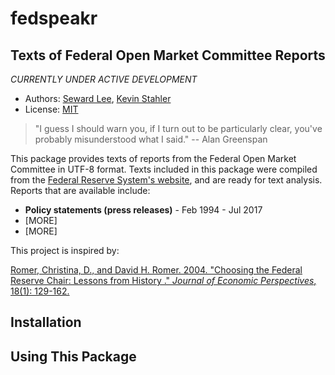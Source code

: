 # fedspeakr
## Texts of Federal Open Market Committee Reports

_CURRENTLY UNDER ACTIVE DEVELOPMENT_

* Authors: [Seward Lee](https://github.com/sewardlee337), [Kevin Stahler](https://github.com/stahlerk)
* License: [MIT](https://opensource.org/licenses/MIT)

> "I guess I should warn you, if I turn out to be particularly clear, you've probably misunderstood what I said." -- Alan Greenspan

This package provides texts of reports from the Federal Open Market Committee in UTF-8 format. Texts included in this package were compiled from the [Federal Reserve System's website](https://www.federalreserve.gov/monetarypolicy/fomc_historical.htm), and are ready for text analysis. Reports that are available include:
* **Policy statements (press releases)** - Feb 1994 - Jul 2017
* [MORE]
* [MORE]

This project is inspired by:

[Romer, Christina, D., and David H. Romer. 2004. "Choosing the Federal Reserve Chair: Lessons from History ." _Journal of Economic Perspectives_, 18(1): 129-162.](http://pubs.aeaweb.org/doi/pdfplus/10.1257/089533004773563476)

## Installation

## Using This Package
